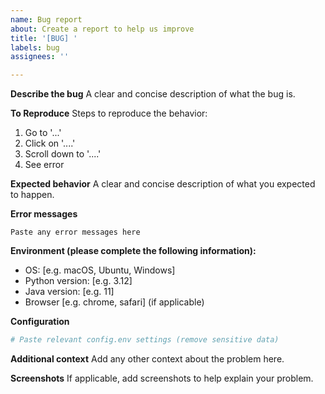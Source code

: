 ```yaml
---
name: Bug report
about: Create a report to help us improve
title: '[BUG] '
labels: bug
assignees: ''

---
```


**Describe the bug**
A clear and concise description of what the bug is.

**To Reproduce**
Steps to reproduce the behavior:
1. Go to '...'
2. Click on '....'
3. Scroll down to '....'
4. See error

**Expected behavior**
A clear and concise description of what you expected to happen.

**Error messages**
```
Paste any error messages here
```

**Environment (please complete the following information):**
 - OS: [e.g. macOS, Ubuntu, Windows]
 - Python version: [e.g. 3.12]
 - Java version: [e.g. 11]
 - Browser [e.g. chrome, safari] (if applicable)

**Configuration**
```bash
# Paste relevant config.env settings (remove sensitive data)
```

**Additional context**
Add any other context about the problem here.

**Screenshots**
If applicable, add screenshots to help explain your problem.
